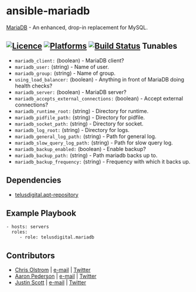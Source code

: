 # ansible-mariadb

[MariaDB](https://mariadb.org/) - An enhanced, drop-in replacement for MySQL.

[![Licence](https://img.shields.io/badge/Licence-MIT-blue.svg)](https://tldrlegal.com/license/mit-license)
[![Platforms](http://img.shields.io/badge/platforms-ubuntu-lightgrey.svg?style=flat)](#)
[![Build Status](https://travis-ci.org/telusdigital/ansible-mariadb.svg?branch=master)](https://travis-ci.org/telusdigital/ansible-mariadb)
Tunables
--------

* `mariadb_client:` (boolean) - MariaDB client?
* `mariadb_user:` (string) - Name of user.
* `mariadb_group:` (string) - Name of group.
* `using_load_balancer:` (boolean) - Anything in front of MariaDB doing health checks?
* `mariadb_server:` (boolean) - MariaDB server?
* `mariadb_accepts_external_connections:` (boolean) - Accept external connections?
* `mariadb_runtime_root:` (string) - Directory for runtime.
* `mariadb_pidfile_path:` (string) - Directory for pidfile.
* `mariadb_socket_path:` (string) - Directory for socket.
* `mariadb_log_root:` (string) - Directory for logs.
* `mariadb_general_log_path:` (string) - Path for general log.
* `mariadb_slow_query_log_path:` (string) - Path for slow query log.
* `mariadb_backup_enabled:` (boolean) - Enable backup?
* `mariadb_backup_path:` (string) - Path mariadb backs up to.
* `mariadb_backup_frequency:` (string) - Frequency with which it backs up.

Dependencies
------------
* [telusdigital.apt-repository](https://github.com/telusdigital/ansible-apt-repository/)

Example Playbook
----------------
    - hosts: servers
      roles:
         - role: telusdigital.mariadb


Contributors
------------
* [Chris Olstrom](https://colstrom.github.io/) | [e-mail](mailto:chris@olstrom.com) | [Twitter](https://twitter.com/ChrisOlstrom)
* [Aaron Pederson](https://aaronpederson.github.io) | [e-mail](mailto:aaronpederson@gmail.com) | [Twitter](https://twitter.com/GunFuSamurai) 
* [Justin Scott](https://jvscott.net) | [e-mail](mailto:jvscott@gmail.com) | [Twitter](https://twitter.com/AKindlyOrc)

